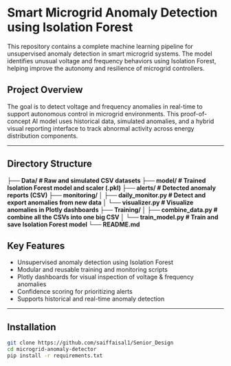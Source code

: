 # Smart Microgrid Anomaly Detection using Isolation Forest 

This repository contains a complete machine learning pipeline for unsupervised anomaly detection in smart microgrid systems. The model identifies unusual voltage and frequency behaviors using Isolation Forest, helping improve the autonomy and resilience of microgrid controllers.

## Project Overview

The goal is to detect voltage and frequency anomalies in real-time to support autonomous control in microgrid environments. This proof-of-concept AI model uses historical data, simulated anomalies, and a hybrid visual reporting interface to track abnormal activity across energy distribution components.

---

## Directory Structure

**├── Data/ # Raw and simulated CSV datasets
├── model/ # Trained Isolation Forest model and scaler (.pkl)
├── alerts/ # Detected anomaly reports (CSV)
├── monitoring/
│ ├── daily_monitor.py # Detect and export anomalies from new data
│ └── visualizer.py # Visualize anomalies in Plotly dashboards
├── Training/
│ ├── combine_data.py # combine all the CSVs into one big CSV
│ └── train_model.py # Train and save Isolation Forest model
└── README.md**

## Key Features

-  Unsupervised anomaly detection using Isolation Forest
-  Modular and reusable training and monitoring scripts
-  Plotly dashboards for visual inspection of voltage & frequency anomalies
-  Confidence scoring for prioritizing alerts
-  Supports historical and real-time anomaly detection

---

## Installation

```bash
git clone https://github.com/saiffaisal1/Senior_Design
cd microgrid-anomaly-detector
pip install -r requirements.txt
